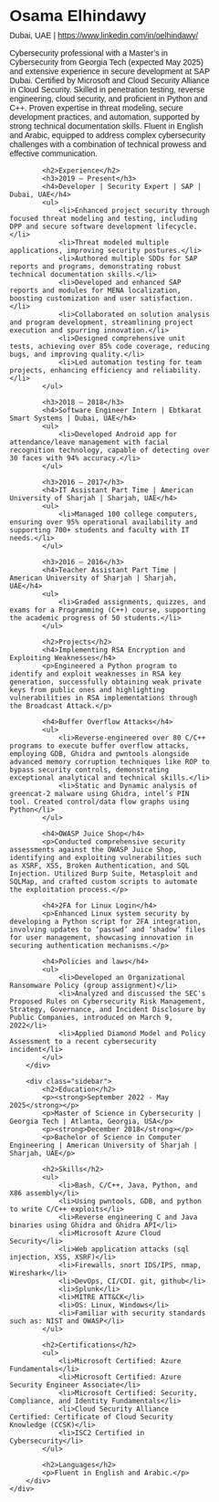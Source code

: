 <!DOCTYPE html>
<html lang="en">
<head>
    <meta charset="UTF-8">
    <meta name="viewport" content="width=device-width, initial-scale=1.0">
    <title>Osama Elhindawy's Resume</title>
    <style>
        body {
            font-family: Arial, sans-serif;
            margin: 0;
            padding: 0;
        }
        .container {
            display: flex;
        }
        .main-content {
            width: 70%;
            padding: 20px;
        }
        .sidebar {
            width: 30%;
            padding: 20px;
            background-color: #f4f4f4;
        }
        h1, h2, h3, h4 {
            margin: 0 0 10px;
        }
        p, ul, li {
            margin: 0 0 15px;
        }
        ul {
            padding-left: 20px;
        }
    </style>
</head>
<body>
    <div class="container">
        <div class="main-content">
            <h1>Osama Elhindawy</h1>
            <p>Dubai, UAE | <a href="https://www.linkedin.com/in/oelhindawy/">https://www.linkedin.com/in/oelhindawy/</a></p>
            <p>Cybersecurity professional with a Master’s in Cybersecurity from Georgia Tech (expected May 2025) and extensive experience in secure development at SAP Dubai. Certified by Microsoft and Cloud Security Alliance in Cloud Security. Skilled in penetration testing, reverse engineering, cloud security, and proficient in Python and C++. Proven expertise in threat modeling, secure development practices, and automation, supported by strong technical documentation skills. Fluent in English and Arabic, equipped to address complex cybersecurity challenges with a combination of technical prowess and effective communication.</p>
            
            <h2>Experience</h2>
            <h3>2019 – Present</h3>
            <h4>Developer | Security Expert | SAP | Dubai, UAE</h4>
            <ul>
                <li>Enhanced project security through focused threat modeling and testing, including DPP and secure software development lifecycle.</li>
                <li>Threat modeled multiple applications, improving security postures.</li>
                <li>Authored multiple SDDs for SAP reports and programs, demonstrating robust technical documentation skills.</li>
                <li>Developed and enhanced SAP reports and modules for MENA localization, boosting customization and user satisfaction.</li>
                <li>Collaborated on solution analysis and program development, streamlining project execution and spurring innovation.</li>
                <li>Designed comprehensive unit tests, achieving over 85% code coverage, reducing bugs, and improving quality.</li>
                <li>Led automation testing for team projects, enhancing efficiency and reliability.</li>
            </ul>

            <h3>2018 – 2018</h3>
            <h4>Software Engineer Intern | Ebtkarat Smart Systems | Dubai, UAE</h4>
            <ul>
                <li>Developed Android app for attendance/leave management with facial recognition technology, capable of detecting over 30 faces with 94% accuracy.</li>
            </ul>

            <h3>2016 – 2017</h3>
            <h4>IT Assistant Part Time | American University of Sharjah | Sharjah, UAE</h4>
            <ul>
                <li>Managed 100 college computers, ensuring over 95% operational availability and supporting 700+ students and faculty with IT needs.</li>
            </ul>

            <h3>2016 – 2016</h3>
            <h4>Teacher Assistant Part Time | American University of Sharjah | Sharjah, UAE</h4>
            <ul>
                <li>Graded assignments, quizzes, and exams for a Programming (C++) course, supporting the academic progress of 50 students.</li>
            </ul>

            <h2>Projects</h2>
            <h4>Implementing RSA Encryption and Exploiting Weaknesses</h4>
            <p>Engineered a Python program to identify and exploit weaknesses in RSA key generation, successfully obtaining weak private keys from public ones and highlighting vulnerabilities in RSA implementations through the Broadcast Attack.</p>

            <h4>Buffer Overflow Attacks</h4>
            <ul>
                <li>Reverse-engineered over 80 C/C++ programs to execute buffer overflow attacks, employing GDB, Ghidra and pwntools alongside advanced memory corruption techniques like ROP to bypass security controls, demonstrating exceptional analytical and technical skills.</li>
                <li>Static and Dynamic analysis of greencat-2 malware using Ghidra, intel’s PIN tool. Created control/data flow graphs using Python</li>
            </ul>

            <h4>OWASP Juice Shop</h4>
            <p>Conducted comprehensive security assessments against the OWASP Juice Shop, identifying and exploiting vulnerabilities such as XSRF, XSS, Broken Authentication, and SQL Injection. Utilized Burp Suite, Metasploit and SQLMap, and crafted custom scripts to automate the exploitation process.</p>

            <h4>2FA for Linux Login</h4>
            <p>Enhanced Linux system security by developing a Python script for 2FA integration, involving updates to ‘passwd’ and ‘shadow’ files for user management, showcasing innovation in securing authentication mechanisms.</p>

            <h4>Policies and laws</h4>
            <ul>
                <li>Developed an Organizational Ransomware Policy (group assignment)</li>
                <li>Analyzed and discussed the SEC's Proposed Rules on Cybersecurity Risk Management, Strategy, Governance, and Incident Disclosure by Public Companies, introduced on March 9, 2022</li>
                <li>Applied Diamond Model and Policy Assessment to a recent cybersecurity incident</li>
            </ul>
        </div>

        <div class="sidebar">
            <h2>Education</h2>
            <p><strong>September 2022 - May 2025</strong></p>
            <p>Master of Science in Cybersecurity | Georgia Tech | Atlanta, Georgia, USA</p>
            <p><strong>December 2018</strong></p>
            <p>Bachelor of Science in Computer Engineering | American University of Sharjah | Sharjah, UAE</p>

            <h2>Skills</h2>
            <ul>
                <li>Bash, C/C++, Java, Python, and X86 assembly</li>
                <li>Using pwntools, GDB, and python to write C/C++ exploits</li>
                <li>Reverse engineering C and Java binaries using Ghidra and Ghidra API</li>
                <li>Microsoft Azure Cloud Security</li>
                <li>Web application attacks (sql injection, XSS, XSRF)</li>
                <li>Firewalls, snort IDS/IPS, nmap, Wireshark</li>
                <li>DevOps, CI/CDI. git, github</li>
                <li>Splunk</li>
                <li>MITRE ATT&CK</li>
                <li>OS: Linux, Windows</li>
                <li>Familiar with security standards such as: NIST and OWASP</li>
            </ul>

            <h2>Certifications</h2>
            <ul>
                <li>Microsoft Certified: Azure Fundamentals</li>
                <li>Microsoft Certified: Azure Security Engineer Associate</li>
                <li>Microsoft Certified: Security, Compliance, and Identity Fundamentals</li>
                <li>Cloud Security Alliance Certified: Certificate of Cloud Security Knowledge (CCSK)</li>
                <li>ISC2 Certified in Cybersecurity</li>
            </ul>

            <h2>Languages</h2>
            <p>Fluent in English and Arabic.</p>
        </div>
    </div>
</body>
</html>
